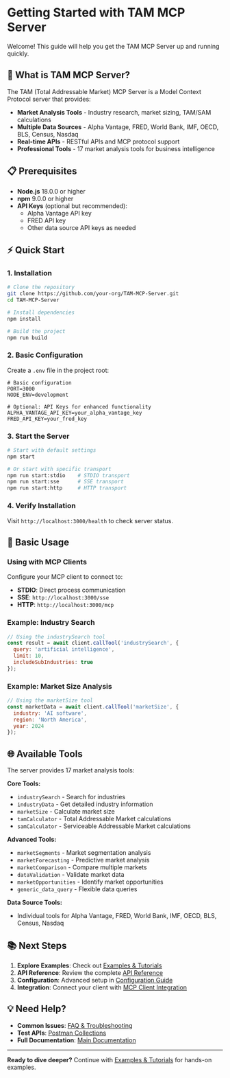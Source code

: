 # Getting Started with TAM MCP Server

Welcome! This guide will help you get the TAM MCP Server up and running quickly.

## 🎯 What is TAM MCP Server?

The TAM (Total Addressable Market) MCP Server is a Model Context Protocol server that provides:
- **Market Analysis Tools** - Industry research, market sizing, TAM/SAM calculations
- **Multiple Data Sources** - Alpha Vantage, FRED, World Bank, IMF, OECD, BLS, Census, Nasdaq
- **Real-time APIs** - RESTful APIs and MCP protocol support
- **Professional Tools** - 17 market analysis tools for business intelligence

## 📋 Prerequisites

- **Node.js** 18.0.0 or higher
- **npm** 9.0.0 or higher
- **API Keys** (optional but recommended):
  - Alpha Vantage API key
  - FRED API key
  - Other data source API keys as needed

## ⚡ Quick Start

### 1. Installation

```bash
# Clone the repository
git clone https://github.com/your-org/TAM-MCP-Server.git
cd TAM-MCP-Server

# Install dependencies
npm install

# Build the project
npm run build
```

### 2. Basic Configuration

Create a `.env` file in the project root:

```env
# Basic configuration
PORT=3000
NODE_ENV=development

# Optional: API Keys for enhanced functionality
ALPHA_VANTAGE_API_KEY=your_alpha_vantage_key
FRED_API_KEY=your_fred_key
```

### 3. Start the Server

```bash
# Start with default settings
npm start

# Or start with specific transport
npm run start:stdio    # STDIO transport
npm run start:sse      # SSE transport  
npm run start:http     # HTTP transport
```

### 4. Verify Installation

Visit `http://localhost:3000/health` to check server status.

## 🔧 Basic Usage

### Using with MCP Clients

Configure your MCP client to connect to:
- **STDIO**: Direct process communication
- **SSE**: `http://localhost:3000/sse`
- **HTTP**: `http://localhost:3000/mcp`

### Example: Industry Search

```javascript
// Using the industrySearch tool
const result = await client.callTool('industrySearch', {
  query: 'artificial intelligence',
  limit: 10,
  includeSubIndustries: true
});
```

### Example: Market Size Analysis

```javascript
// Using the marketSize tool
const marketData = await client.callTool('marketSize', {
  industry: 'AI software',
  region: 'North America',
  year: 2024
});
```

## 🌐 Available Tools

The server provides 17 market analysis tools:

**Core Tools:**
- `industrySearch` - Search for industries
- `industryData` - Get detailed industry information
- `marketSize` - Calculate market size
- `tamCalculator` - Total Addressable Market calculations
- `samCalculator` - Serviceable Addressable Market calculations

**Advanced Tools:**
- `marketSegments` - Market segmentation analysis
- `marketForecasting` - Predictive market analysis
- `marketComparison` - Compare multiple markets
- `dataValidation` - Validate market data
- `marketOpportunities` - Identify market opportunities
- `generic_data_query` - Flexible data queries

**Data Source Tools:**
- Individual tools for Alpha Vantage, FRED, World Bank, IMF, OECD, BLS, Census, Nasdaq

## 📚 Next Steps

1. **Explore Examples**: Check out [Examples & Tutorials](examples.md)
2. **API Reference**: Review the complete [API Reference](api-reference.md)
3. **Configuration**: Advanced setup in [Configuration Guide](configuration.md)
4. **Integration**: Connect your client with [MCP Client Integration](mcp-integration.md)

## 💡 Need Help?

- **Common Issues**: [FAQ & Troubleshooting](faq.md)
- **Test APIs**: [Postman Collections](postman-guide.md)
- **Full Documentation**: [Main Documentation](../README.md)

---

**Ready to dive deeper?** Continue with [Examples & Tutorials](examples.md) for hands-on examples.
